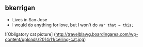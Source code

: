 ## bkerrigan

- Lives in San Jose
- I would do anything for love, but I won't do `var that = this;`

![Obligatory cat picture]
(http://travelblawg.boardingarea.com/wp-content/uploads/2014/11/ceiling-cat.jpg)
